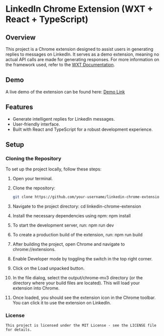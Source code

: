 # LinkedIn Chrome Extension (WXT + React + TypeScript)

## Overview

This project is a Chrome extension designed to assist users in generating replies to messages on LinkedIn. It serves as a demo extension, meaning no actual API calls are made for generating responses. For more information on the framework used, refer to the [WXT Documentation](https://wxt.dev/get-started/introduction.html).

## Demo

A live demo of the extension can be found here: [Demo Link](https://github.com/)

## Features

- Generate intelligent replies for LinkedIn messages.
- User-friendly interface.
- Built with React and TypeScript for a robust development experience.

## Setup

### Cloning the Repository

To set up the project locally, follow these steps:

1. Open your terminal.
2. Clone the repository:
   ```bash
   git clone https://github.com/your-username/linkedin-chrome-extension.git
   ```
3. Navigate to the project directory:
   cd linkedin-chrome-extension
4. Install the necessary dependencies using npm:
   npm install
5. To start the development server, run:
   npm run dev
6. To create a production build of the extension, run:
   npm run build
7. After building the project, open Chrome and navigate to chrome://extensions.

8. Enable Developer mode by toggling the switch in the top right corner.

9. Click on the Load unpacked button.

10. In the file dialog, select the output/chrome-mv3 directory (or the directory where your build files are located). This will load your extension into Chrome.

11. Once loaded, you should see the extension icon in the Chrome toolbar. You can click it to use the extension on LinkedIn.

### License

    This project is licensed under the MIT License - see the LICENSE file for details.
